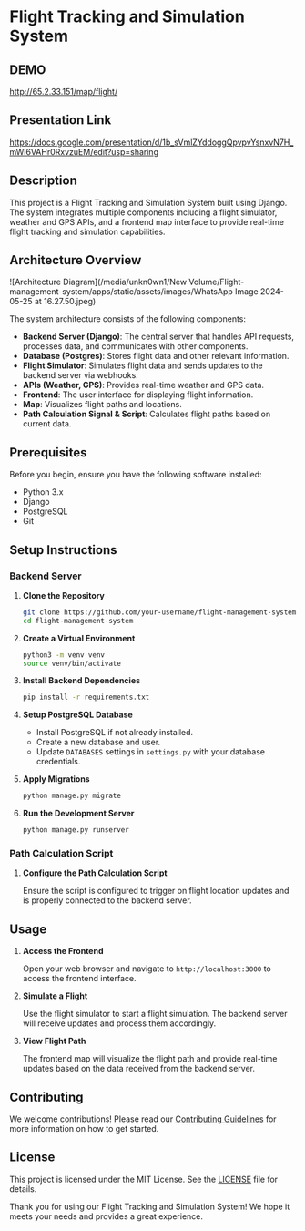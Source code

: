 # Flight Tracking and Simulation System

## DEMO
http://65.2.33.151/map/flight/

## Presentation Link
https://docs.google.com/presentation/d/1b_sVmlZYddoggQpvpvYsnxvN7H_mWl6VAHr0RxvzuEM/edit?usp=sharing

## Description

This project is a Flight Tracking and Simulation System built using Django. The system integrates multiple components including a flight simulator, weather and GPS APIs, and a frontend map interface to provide real-time flight tracking and simulation capabilities.

## Architecture Overview

![Architecture Diagram](/media/unkn0wn1/New Volume/Flight-management-system/apps/static/assets/images/WhatsApp Image 2024-05-25 at 16.27.50.jpeg)

The system architecture consists of the following components:

- **Backend Server (Django)**: The central server that handles API requests, processes data, and communicates with other components.
- **Database (Postgres)**: Stores flight data and other relevant information.
- **Flight Simulator**: Simulates flight data and sends updates to the backend server via webhooks.
- **APIs (Weather, GPS)**: Provides real-time weather and GPS data.
- **Frontend**: The user interface for displaying flight information.
- **Map**: Visualizes flight paths and locations.
- **Path Calculation Signal & Script**: Calculates flight paths based on current data.

## Prerequisites

Before you begin, ensure you have the following software installed:

- Python 3.x
- Django
- PostgreSQL
- Git

## Setup Instructions

### Backend Server

1. **Clone the Repository**

    ```bash
    git clone https://github.com/your-username/flight-management-system.git
    cd flight-management-system
    ```

2. **Create a Virtual Environment**

    ```bash
    python3 -m venv venv
    source venv/bin/activate
    ```

3. **Install Backend Dependencies**

    ```bash
    pip install -r requirements.txt
    ```

4. **Setup PostgreSQL Database**

    - Install PostgreSQL if not already installed.
    - Create a new database and user.
    - Update `DATABASES` settings in `settings.py` with your database credentials.

5. **Apply Migrations**

    ```bash
    python manage.py migrate
    ```

6. **Run the Development Server**

    ```bash
    python manage.py runserver
    ```


### Path Calculation Script

1. **Configure the Path Calculation Script**

    Ensure the script is configured to trigger on flight location updates and is properly connected to the backend server.

## Usage

1. **Access the Frontend**

    Open your web browser and navigate to `http://localhost:3000` to access the frontend interface.

2. **Simulate a Flight**

    Use the flight simulator to start a flight simulation. The backend server will receive updates and process them accordingly.

3. **View Flight Path**

    The frontend map will visualize the flight path and provide real-time updates based on the data received from the backend server.

## Contributing

We welcome contributions! Please read our [Contributing Guidelines](CONTRIBUTING.md) for more information on how to get started.

## License

This project is licensed under the MIT License. See the [LICENSE](LICENSE) file for details.

Thank you for using our Flight Tracking and Simulation System! We hope it meets your needs and provides a great experience.
